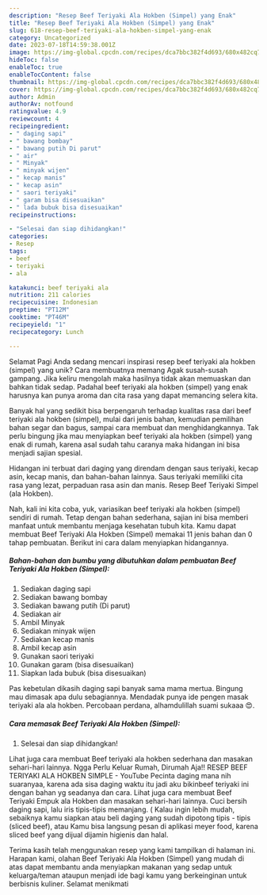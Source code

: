 ```yaml
---
description: "Resep Beef Teriyaki Ala Hokben (Simpel) yang Enak"
title: "Resep Beef Teriyaki Ala Hokben (Simpel) yang Enak"
slug: 618-resep-beef-teriyaki-ala-hokben-simpel-yang-enak
category: Uncategorized
date: 2023-07-18T14:59:38.001Z
image: https://img-global.cpcdn.com/recipes/dca7bbc382f4d693/680x482cq70/beef-teriyaki-ala-hokben-simpel-foto-resep-utama.jpg
hideToc: false
enableToc: true
enableTocContent: false
thumbnail: https://img-global.cpcdn.com/recipes/dca7bbc382f4d693/680x482cq70/beef-teriyaki-ala-hokben-simpel-foto-resep-utama.jpg
cover: https://img-global.cpcdn.com/recipes/dca7bbc382f4d693/680x482cq70/beef-teriyaki-ala-hokben-simpel-foto-resep-utama.jpg
author: Admin
authorAv: notfound
ratingvalue: 4.9
reviewcount: 4
recipeingredient:
- " daging sapi"
- " bawang bombay"
- " bawang putih Di parut"
- " air"
- " Minyak"
- " minyak wijen"
- " kecap manis"
- " kecap asin"
- " saori teriyaki"
- " garam bisa disesuaikan"
- " lada bubuk bisa disesuaikan"
recipeinstructions:

- "Selesai dan siap dihidangkan!"
categories:
- Resep
tags:
- beef
- teriyaki
- ala

katakunci: beef teriyaki ala 
nutrition: 211 calories
recipecuisine: Indonesian
preptime: "PT12M"
cooktime: "PT46M"
recipeyield: "1"
recipecategory: Lunch

---
```



Selamat Pagi Anda sedang mencari inspirasi resep beef teriyaki ala hokben (simpel) yang unik? Cara membuatnya memang Agak susah-susah gampang. Jika keliru mengolah maka hasilnya tidak akan memuaskan dan bahkan tidak sedap. Padahal beef teriyaki ala hokben (simpel) yang enak harusnya kan punya aroma dan cita rasa yang dapat memancing selera kita.


Banyak hal yang sedikit bisa berpengaruh terhadap kualitas rasa dari beef teriyaki ala hokben (simpel), mulai dari jenis bahan, kemudian pemilihan bahan segar dan bagus, sampai cara membuat dan menghidangkannya. Tak perlu bingung jika mau menyiapkan beef teriyaki ala hokben (simpel) yang enak di rumah, karena asal sudah tahu caranya maka hidangan ini bisa menjadi sajian spesial.

Hidangan ini terbuat dari daging yang direndam dengan saus teriyaki, kecap asin, kecap manis, dan bahan-bahan lainnya. Saus teriyaki memiliki cita rasa yang lezat, perpaduan rasa asin dan manis. Resep Beef Teriyaki Simpel (ala Hokben).


Nah, kali ini kita coba, yuk, variasikan beef teriyaki ala hokben (simpel) sendiri di rumah. Tetap dengan bahan sederhana, sajian ini bisa memberi manfaat untuk membantu menjaga kesehatan tubuh kita. Kamu dapat membuat Beef Teriyaki Ala Hokben (Simpel) memakai 11 jenis bahan dan 0 tahap pembuatan. Berikut ini cara dalam menyiapkan hidangannya.

<!--inarticleads1-->

##### Bahan-bahan dan bumbu yang dibutuhkan dalam pembuatan Beef Teriyaki Ala Hokben (Simpel):

1. Sediakan  daging sapi
1. Sediakan  bawang bombay
1. Sediakan  bawang putih (Di parut)
1. Sediakan  air
1. Ambil  Minyak
1. Sediakan  minyak wijen
1. Sediakan  kecap manis
1. Ambil  kecap asin
1. Gunakan  saori teriyaki
1. Gunakan  garam (bisa disesuaikan)
1. Siapkan  lada bubuk (bisa disesuaikan)


Pas kebetulan dikasih daging sapi banyak sama mama mertua. Bingung mau dimasak apa dulu sebagiannya. Mendadak punya ide pengen masak teriyaki ala ala hokben. Percobaan perdana, alhamdulillah suami sukaaa 😍. 

<!--inarticleads2-->

##### Cara memasak Beef Teriyaki Ala Hokben (Simpel):


1. Selesai dan siap dihidangkan!

Lihat juga cara membuat Beef teriyaki ala hokben sederhana dan masakan sehari-hari lainnya. Ngga Perlu Keluar Rumah, Dirumah Aja!! RESEP BEEF TERIYAKI ALA HOKBEN SIMPLE - YouTube Pecinta daging mana nih suaranyaa, karena ada sisa daging waktu itu jadi aku bikinbeef teriyaki ini dengan bahan yg seadanya dan cara. Lihat juga cara membuat Beef Teriyaki Empuk ala Hokben dan masakan sehari-hari lainnya. Cuci bersih daging sapi, lalu iris tipis-tipis memanjang. ( Kalau ingin lebih mudah, sebaiknya kamu siapkan atau beli daging yang sudah dipotong tipis - tipis (sliced beef), atau Kamu bisa langsung pesan di aplikasi meyer food, karena sliced beef yang dijual dijamin higienis dan halal. 

Terima kasih telah menggunakan resep yang kami tampilkan di halaman ini. Harapan kami, olahan Beef Teriyaki Ala Hokben (Simpel) yang mudah di atas dapat membantu anda menyiapkan makanan yang sedap untuk keluarga/teman ataupun menjadi ide bagi kamu yang berkeinginan untuk berbisnis kuliner. Selamat menikmati
